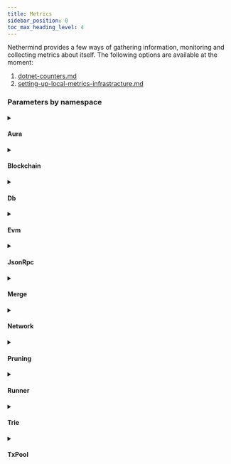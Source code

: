 ```yaml
---
title: Metrics
sidebar_position: 0
toc_max_heading_level: 4
---
```


Nethermind provides a few ways of gathering information, monitoring and collecting metrics about itself. The
following options are available at the moment:

1. [dotnet-counters.md](dotnet-counters.md)
2. [setting-up-local-metrics-infrastracture.md](setting-up-local-metrics-infrastracture.md)

### Parameters by namespace

<!--[start autogen]-->

<details>
<summary className="nd-details-heading">

#### Aura

</summary>
<p>

- **`nethermind_au_ra_step`**
  
  Current AuRa step

- **`nethermind_commit_hash_transaction`**
  
  RANDAO number of commit hash transactions

- **`nethermind_emit_initiate_change`**
  
  POSDAO number of emit init change transactions

- **`nethermind_reported_benign_misbehaviour`**
  
  Number of reported benign misbehaviour validators

- **`nethermind_reported_malicious_misbehaviour`**
  
  Number of reported malicious misbehaviour validators

- **`nethermind_reveal_number`**
  
  RANDAO number of reveal number transactions

- **`nethermind_sealed_transactions`**
  
  Number of sealed transactions generated by engine

- **`nethermind_validators_count`**
  
  Number of current AuRa validators


</p>
</details>

<details>
<summary className="nd-details-heading">

#### Blockchain

</summary>
<p>

- **`nethermind_best_known_block_number`**
  
  The estimated highest block available.

- **`nethermind_blockchain_height`**
  
  The current height of the canonical chain.

- **`nethermind_blocks`**
  
  Total number of blocks processed

- **`nethermind_blocks_sealed`**
  
  Total number of sealed blocks

- **`nethermind_failed_block_seals`**
  
  Total number of failed block seals

- **`nethermind_gas_limit`**
  
  Gas Limit for processed blocks

- **`nethermind_gas_used`**
  
  Gas Used in processed blocks

- **`nethermind_last_difficulty`**
  
  Difficulty of the last block

- **`nethermind_mgas`**
  
  Total MGas processed

- **`nethermind_processing_queue_size`**
  
  Number of blocks awaiting for processing.

- **`nethermind_recovery_queue_size`**
  
  Number of blocks awaiting for recovery of public keys from signatures.

- **`nethermind_reorganizations`**
  
  Total number of chain reorganizations

- **`nethermind_total_difficulty`**
  
  Total difficulty on the chain

- **`nethermind_transactions`**
  
  Total number of transactions processed


</p>
</details>

<details>
<summary className="nd-details-heading">

#### Db

</summary>
<p>

- **`nethermind_block_infos_db_reads`**
  
  Number of Block Infos DB reads.

- **`nethermind_block_infos_db_size`**
  
  Size of blockInfos DB in bytes

- **`nethermind_block_infos_db_writes`**
  
  Number of Block Infos DB writes.

- **`nethermind_blocks_db_reads`**
  
  Number of Blocks DB reads.

- **`nethermind_blocks_db_size`**
  
  Size of blocks DB in bytes

- **`nethermind_blocks_db_writes`**
  
  Number of Blocks DB writes.

- **`nethermind_bloom_db_reads`**
  
  Number of Bloom DB reads.

- **`nethermind_bloom_db_size`**
  
  Size of bloom DB in bytes

- **`nethermind_bloom_db_writes`**
  
  Number of Bloom DB writes.

- **`nethermind_c_h_t_db_reads`**
  
  Number of CHT DB reads.

- **`nethermind_cht_db_size`**
  
  Size of cht DB in bytes

- **`nethermind_c_h_t_db_writes`**
  
  Number of CHT DB writes.

- **`nethermind_code_db_reads`**
  
  Number of Code DB reads.

- **`nethermind_code_db_size`**
  
  Size of code DB in bytes

- **`nethermind_code_db_writes`**
  
  Number of Code DB writes.

- **`nethermind_db_block_cache_memory_size`**
  
  Size of unmanaged memory for DB block caches in bytes

- **`nethermind_db_index_filter_memory_size`**
  
  Size of unmanaged memory for DB indexes and filters in bytes

- **`nethermind_db_memtable_memory_size`**
  
  Size of unmanaged memory for DB memtables in bytes

- **`nethermind_db_stats`**
  
  Metrics extracted from RocksDB Compaction Stats and DB Statistics

- **`nethermind_db_total_memory_size`**
  
  Size of total unmanaged memory for DB in bytes

- **`nethermind_header_db_reads`**
  
  Number of Headers DB reads.

- **`nethermind_header_db_writes`**
  
  Number of Headers DB writes.

- **`nethermind_headers_db_size`**
  
  Size of headers DB in bytes

- **`nethermind_metadata_db_reads`**
  
  Number of Metadata DB reads.

- **`nethermind_metadata_db_size`**
  
  Size of metadata DB in bytes

- **`nethermind_metadata_db_writes`**
  
  Number of Metadata DB writes.

- **`nethermind_other_db_reads`**
  
  Number of other DB reads.

- **`nethermind_other_db_writes`**
  
  Number of other DB writes.

- **`nethermind_receipts_db_reads`**
  
  Number of Receipts DB reads.

- **`nethermind_receipts_db_size`**
  
  Size of receipts DB in bytes

- **`nethermind_receipts_db_writes`**
  
  Number of Receipts DB writes.

- **`nethermind_state_db_pruning`**
  
  Indicator if StadeDb is being pruned.

- **`nethermind_state_db_reads`**
  
  Number of State DB reads.

- **`nethermind_state_db_size`**
  
  Size of state DB in bytes

- **`nethermind_state_db_writes`**
  
  Number of State DB writes.

- **`nethermind_state_tree_reads`**
  
  Number of State Trie reads.

- **`nethermind_state_tree_writes`**
  
  Number of Blocks Trie writes.

- **`nethermind_storage_tree_reads`**
  
  Number of storge trie reads.

- **`nethermind_storage_tree_writes`**
  
  Number of storage trie writes.

- **`nethermind_witness_db_reads`**
  
  Number of Witness DB reads.

- **`nethermind_witness_db_size`**
  
  Size of witness DB in bytes

- **`nethermind_witness_db_writes`**
  
  Number of Witness DB writes.


</p>
</details>

<details>
<summary className="nd-details-heading">

#### Evm

</summary>
<p>

- **`nethermind_blockhash_opcode`**
  
  Number of BLOCKHASH opcodes executed.

- **`nethermind_bn254_add_precompile`**
  
  Number of BN254_ADD precompile calls.

- **`nethermind_bn254_mul_precompile`**
  
  Number of BN254_MUL precompile calls.

- **`nethermind_bn254_pairing_precompile`**
  
  Number of BN254_PAIRING precompile calls.

- **`nethermind_calls`**
  
  Number of calls to other contracts.

- **`nethermind_creates`**
  
  Number of contract create calls.

- **`nethermind_ec_recover_precompile`**
  
  Number of EC_RECOVERY precompile calls.

- **`nethermind_empty_calls`**
  
  Number of calls made to addresses without code.

- **`nethermind_evm_exceptions`**
  
  Number of EVM exceptions thrown by contracts.

- **`nethermind_m_copy_opcode`**
  
  Number of MCOPY opcodes executed.

- **`nethermind_mod_exp_opcode`**
  
  Number of MODEXP precompiles executed.

- **`nethermind_mod_exp_precompile`**
  
  Number of MODEXP precompile calls.

- **`nethermind_point_evaluation_precompile`**
  
  Number of Point Evaluation precompile calls.

- **`nethermind_ripemd160_precompile`**
  
  Number of RIPEMD160 precompile calls.

- **`nethermind_self_destructs`**
  
  Number of SELFDESTRUCT calls.

- **`nethermind_sha256_precompile`**
  
  Number of SHA256 precompile calls.

- **`nethermind_sload_opcode`**
  
  Number of SLOAD opcodes executed.

- **`nethermind_sstore_opcode`**
  
  Number of SSTORE opcodes executed.

- **`nethermind_tload_opcode`**
  
  Number of TLOAD opcodes executed.

- **`nethermind_tstore_opcode`**
  
  Number of TSTORE opcodes executed.


</p>
</details>

<details>
<summary className="nd-details-heading">

#### JsonRpc

</summary>
<p>

- **`nethermind_json_rpc_bytes_received`**
  
  Number of JSON RPC bytes received.

- **`nethermind_json_rpc_bytes_sent`**
  
  Number of JSON RPC bytes sent.

- **`nethermind_json_rpc_errors`**
  
  Number of JSON RPC requests processed with errors.

- **`nethermind_json_rpc_invalid_requests`**
  
  Number of JSON RPC requests that were invalid.

- **`nethermind_json_rpc_request_deserialization_failures`**
  
  Number of JSON RPC requests that failed JSON deserialization.

- **`nethermind_json_rpc_requests`**
  
  Total number of JSON RPC requests received by the node.

- **`nethermind_json_rpc_successes`**
  
  Number of JSON RPC requests processed succesfully.


</p>
</details>

<details>
<summary className="nd-details-heading">

#### Merge

</summary>
<p>

- **`nethermind_forkchoice_upded_execution_time`**
  
  ForkchoiceUpded request execution time

- **`nethermind_get_payload_requests`**
  
  Number of GetPayload Requests

- **`nethermind_new_payload_execution_time`**
  
  NewPayload request execution time

- **`nethermind_number_of_transactions_in_get_payload`**
  
  Number of Transactions included in the Last GetPayload Request


</p>
</details>

<details>
<summary className="nd-details-heading">

#### Network

</summary>
<p>

- **`nethermind_already_connected_disconnects`**
  
  Number of received disconnects due to already connected

- **`nethermind_breach_of_protocol_disconnects`**
  
  Number of received disconnects due to breach of protocol

- **`nethermind_client_quitting_disconnects`**
  
  Number of received disconnects due to client quitting

- **`nethermind_disconnect_requested_disconnects`**
  
  Number of received disconnects due to disconnect requested

- **`nethermind_eth62_block_bodies_received`**
  
  Number of eth.62 BlockBodies messages received

- **`nethermind_eth62_block_headers_received`**
  
  Number of eth.62 BlockHeaders messages received

- **`nethermind_eth62_get_block_bodies_received`**
  
  Number of eth.62 GetBlockBodies messages received

- **`nethermind_eth62_get_block_headers_received`**
  
  Number of eth.62 GetBlockHeaders messages received

- **`nethermind_eth62_new_block_hashes_received`**
  
  Number of eth.62 NewBlockHashes messages received

- **`nethermind_eth62_new_block_received`**
  
  Number of eth.62 NewBlock messages received

- **`nethermind_eth62_transactions_received`**
  
  Number of eth.62 Transactions messages received

- **`nethermind_eth63_get_node_data_received`**
  
  Number of eth.63 GetNodeData messages received

- **`nethermind_eth63_get_receipts_received`**
  
  Number of eth.63 GetReceipts messages received

- **`nethermind_eth63_node_data_received`**
  
  Number of eth.63 NodeData messages received

- **`nethermind_eth63_receipts_received`**
  
  Number of eth.63 Receipts messages received

- **`nethermind_eth65_get_pooled_transactions_received`**
  
  Number of eth.65 GetPooledTransactions messages received

- **`nethermind_eth65_get_pooled_transactions_requested`**
  
  Number of eth.65 GetPooledTransactions messages sent

- **`nethermind_eth65_new_pooled_transaction_hashes_received`**
  
  Number of eth.65 NewPooledTransactionHashes messages received

- **`nethermind_eth65_new_pooled_transaction_hashes_sent`**
  
  Number of eth.65 NewPooledTransactionHashes messages sent

- **`nethermind_eth65_pooled_transactions_received`**
  
  Number of eth.65 PooledTransactions messages received

- **`nethermind_eth66_block_bodies_received`**
  
  Number of eth.66 BlockBodies messages received

- **`nethermind_eth66_block_headers_received`**
  
  Number of eth.66 BlockHeaders messages received

- **`nethermind_eth66_get_block_bodies_received`**
  
  Number of eth.66 GetBlockBodies messages received

- **`nethermind_eth66_get_block_headers_received`**
  
  Number of eth.66 GetBlockHeaders messages received

- **`nethermind_eth66_get_node_data_received`**
  
  Number of eth.66 GetNodeData messages received

- **`nethermind_eth66_get_pooled_transactions_received`**
  
  Number of eth.66 GetPooledTransactions messages received

- **`nethermind_eth66_get_pooled_transactions_requested`**
  
  Number of eth.66 GetPooledTransactions messages sent

- **`nethermind_eth66_get_receipts_received`**
  
  Number of eth.66 GetReceipts messages received

- **`nethermind_eth66_node_data_received`**
  
  Number of eth.66 NodeData messages received

- **`nethermind_eth66_pooled_transactions_received`**
  
  Number of eth.66 PooledTransactions messages received

- **`nethermind_eth66_receipts_received`**
  
  Number of eth.66 Receipts messages received

- **`nethermind_eth68_new_pooled_transaction_hashes_received`**
  
  Number of eth.68 NewPooledTransactionHashes messages received

- **`nethermind_eth68_new_pooled_transaction_hashes_sent`**
  
  Number of eth.68 NewPooledTransactionHashes messages sent

- **`nethermind_handshakes`**
  
  Number of devp2p handshakes

- **`nethermind_handshake_timeouts`**
  
  Number of devp2p handshke timeouts

- **`nethermind_hellos_received`**
  
  Number of devp2p hello messages received

- **`nethermind_hellos_sent`**
  
  Number of devp2p hello messages sent

- **`nethermind_incoming_connections`**
  
  Number of incoming connection.

- **`nethermind_incompatible_p2_p_disconnects`**
  
  Number of received disconnects due to incompatible devp2p version

- **`nethermind_les_statuses_received`**
  
  Number of les status messages received

- **`nethermind_les_statuses_sent`**
  
  Number of les status messages sent

- **`nethermind_local_already_connected_disconnects`**
  
  Number of initiated disconnects due to already connected

- **`nethermind_local_breach_of_protocol_disconnects`**
  
  Number of sent disconnects due to breach of protocol

- **`nethermind_local_client_quitting_disconnects`**
  
  Number of initiated disconnects due to client quitting

- **`nethermind_local_disconnect_requested_disconnects`**
  
  Number of initiated disconnects due to disconnect requested

- **`nethermind_local_disconnects_total`**
  
  Number of local disconnects

- **`nethermind_local_incompatible_p2_p_disconnects`**
  
  Number of initiated disconnects due to incompatible devp2p

- **`nethermind_local_null_node_identity_disconnects`**
  
  Number of initiated disconnects due to missing node identity

- **`nethermind_local_other_disconnects`**
  
  Number of initiated disconnects due to other reason

- **`nethermind_local_receive_message_timeout_disconnects`**
  
  Number of initiated disconnects due to request timeout

- **`nethermind_local_same_as_self_disconnects`**
  
  Number of initiated disconnects due to connection to self

- **`nethermind_local_tcp_subsystem_error_disconnects`**
  
  Number of initiated disconnects due to TCP error

- **`nethermind_local_too_many_peers_disconnects`**
  
  Number of initiated disconnects due to breach of protocol

- **`nethermind_local_unexpected_identity_disconnects`**
  
  Number of initiated disconnects due to node identity info mismatch

- **`nethermind_local_useless_peer_disconnects`**
  
  Number of sent disconnects due to useless peer

- **`nethermind_null_node_identity_disconnects`**
  
  Number of received disconnects due to missing peer identity

- **`nethermind_other_disconnects`**
  
  Number of received disconnects due to other reasons

- **`nethermind_outgoing_connections`**
  
  Number of outgoing connection.

- **`nethermind_peer_limit`**
  
  The maximum number of peers this node allows to connect.

- **`nethermind_receive_message_timeout_disconnects`**
  
  Number of received disconnects due to request timeouts

- **`nethermind_remote_disconnects_total`**
  
  Number of remote disconnects

- **`nethermind_same_as_self_disconnects`**
  
  Number of received disconnects due to connecting to self

- **`nethermind_snap_account_range_received`**
  
  Number of SNAP AccountRange messages received

- **`nethermind_snap_byte_codes_received`**
  
  Number of SNAP ByteCodes messages received

- **`nethermind_snap_get_account_range_received`**
  
  Number of SNAP GetAccountRange messages received

- **`nethermind_snap_get_account_range_sent`**
  
  Number of SNAP GetAccountRange messages sent

- **`nethermind_snap_get_byte_codes_received`**
  
  Number of SNAP GetByteCodes messages received

- **`nethermind_snap_get_byte_codes_sent`**
  
  Number of SNAP GetByteCodes messages sent

- **`nethermind_snap_get_storage_ranges_received`**
  
  Number of SNAP GetStorageRanges messages received

- **`nethermind_snap_get_storage_ranges_sent`**
  
  Number of SNAP GetStorageRanges messages sent

- **`nethermind_snap_get_trie_nodes_received`**
  
  Number of SNAP GetTrieNodes messages received

- **`nethermind_snap_get_trie_nodes_sent`**
  
  Number of SNAP GetTrieNodes messages sent

- **`nethermind_snap_storage_ranges_received`**
  
  Number of SNAP StorageRanges messages received

- **`nethermind_snap_trie_nodes_received`**
  
  Number of SNAP TrieNodes messages received

- **`nethermind_statuses_received`**
  
  Number of eth status messages received

- **`nethermind_statuses_sent`**
  
  Number of eth status messages sent

- **`nethermind_tcp_subsystem_error_disconnects`**
  
  Number of disconnects due to TCP error

- **`nethermind_too_many_peers_disconnects`**
  
  Number of received disconnects due to too many peers

- **`nethermind_unexpected_identity_disconnects`**
  
  Number of received disconnects due to peer identity information mismatch

- **`nethermind_useless_peer_disconnects`**
  
  Number of received disconnects due to useless peer


</p>
</details>

<details>
<summary className="nd-details-heading">

#### Pruning

</summary>
<p>

- **`nethermind_cached_nodes_count`**
  
  Nodes that are currently kept in cache (either persisted or not)

- **`nethermind_committed_nodes_count`**
  
  Nodes that have been committed since the session start. These nodes may have been pruned, persisted or replaced.

- **`nethermind_deep_pruned_persisted_nodes_count`**
  
  Nodes that have been removed from the cache during deep pruning because they have been persisted before.

- **`nethermind_deep_pruning_time`**
  
  Time taken by the last deep pruning.

- **`nethermind_last_persisted_block_number`**
  
  Last persisted block number (snapshot).

- **`nethermind_loaded_from_cache_nodes_count`**
  
  Number of reads from the node cache.

- **`nethermind_loaded_from_db_nodes_count`**
  
  Number of DB reads.

- **`nethermind_loaded_from_rlp_cache_nodes_count`**
  
  Number of reads from the RLP cache.

- **`nethermind_memory_used_by_cache`**
  
  Estimated memory used by cache.

- **`nethermind_persisted_node_count`**
  
  Nodes that have been persisted since the session start.

- **`nethermind_pruned_persisted_nodes_count`**
  
  Nodes that have been removed from the cache during pruning because they have been persisted before.

- **`nethermind_pruned_transient_nodes_count`**
  
  Nodes that have been removed from the cache during pruning because they were no longer needed.

- **`nethermind_pruning_time`**
  
  Time taken by the last pruning.

- **`nethermind_replaced_nodes_count`**
  
  Number of nodes that have been exactly the same as other nodes in the cache when committing.

- **`nethermind_snapshot_persistence_time`**
  
  Time taken by the last snapshot persistence.


</p>
</details>

<details>
<summary className="nd-details-heading">

#### Runner

</summary>
<p>

- **`nethermind_version`**
  
  Version number


</p>
</details>

<details>
<summary className="nd-details-heading">

#### Trie

</summary>
<p>

- **`nethermind_tree_node_hash_calculations`**
  
  Number of trie node hash calculations.

- **`nethermind_tree_node_rlp_decodings`**
  
  Number of trie node RLP decodings.

- **`nethermind_tree_node_rlp_encodings`**
  
  Number of trie node RLP encodings.


</p>
</details>

<details>
<summary className="nd-details-heading">

#### TxPool

</summary>
<p>

- **`nethermind_dark_pool_ratio_level1`**
  
  Ratio of transactions in the block absent in hashCache.

- **`nethermind_dark_pool_ratio_level2`**
  
  Ratio of transactions in the block absent in pending transactions.

- **`nethermind_eip1559_transactions_ratio`**
  
  Ratio of 1559-type transactions in the block.

- **`nethermind_pending1559_transactions_added`**
  
  Number of pending 1559-type transactions added to transaction pool.

- **`nethermind_pending_transactions_added`**
  
  Number of pending transactions added to transaction pool.

- **`nethermind_pending_transactions_balance_below_value`**
  
  Number of pending transactions received that were ignored because balance is less than txn value.

- **`nethermind_pending_transactions_discarded`**
  
  Number of pending transactions received that were ignored.

- **`nethermind_pending_transactions_evicted`**
  
  Number of pending transactions evicted from transaction pool.

- **`nethermind_pending_transactions_gas_limit_too_high`**
  
  Number of pending transactions received that were ignored because the gas limit was to high for the block.

- **`nethermind_pending_transactions_hashes_sent`**
  
  Number of hashes of pending transactions broadcasted to peers.

- **`nethermind_pending_transactions_known`**
  
  Number of already known pending transactions.

- **`nethermind_pending_transactions_low_nonce`**
  
  Number of transactions with already used nonce.

- **`nethermind_pending_transactions_malformed`**
  
  Number of malformed transactions.

- **`nethermind_pending_transactions_nonce_gap`**
  
  Number of pending transactions received that were ignored because of not having preceding nonce of this sender in TxPool.

- **`nethermind_pending_transactions_passed_filters_but_cannot_compete_on_fees`**
  
  Number of pending transactions received that were ignored after passing early rejections as balance is too low to compete with lowest effective fee in transaction pool.

- **`nethermind_pending_transactions_received`**
  
  Number of pending transactions received from peers.

- **`nethermind_pending_transactions_sent`**
  
  Number of pending transactions broadcasted to peers.

- **`nethermind_pending_transactions_too_low_balance`**
  
  Number of pending transactions received that were ignored because balance too low for fee to be higher than the lowest fee in transaction pool.

- **`nethermind_pending_transactions_too_low_fee`**
  
  Number of pending transactions received that were ignored because of fee lower than the lowest fee in transaction pool.

- **`nethermind_pending_transactions_unresolvable_sender`**
  
  Number of pending transactions received that were ignored because the sender couldn't be resolved.

- **`nethermind_pending_transactions_with_expensive_filtering`**
  
  Number of pending transactions that reached filters which are resource expensive

- **`nethermind_pending_transactions_zero_balance`**
  
  Number of pending transactions received that were ignored because balance is zero and cannot pay gas.

- **`nethermind_transaction_count`**
  
  Number of transactions in pool.


</p>
</details>

<!--[end autogen]-->
